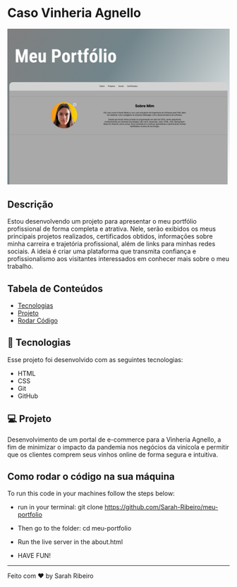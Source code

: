 # Caso Vinheria Agnello

<img src="./img/portfolio.jpg" />

## Descrição

Estou desenvolvendo um projeto para apresentar o meu portfólio profissional de forma completa e atrativa. Nele, serão exibidos os meus principais projetos realizados, certificados obtidos, informações sobre minha carreira e trajetória profissional, além de links para minhas redes sociais. A ideia é criar uma plataforma que transmita confiança e profissionalismo aos visitantes interessados em conhecer mais sobre o meu trabalho.

## Tabela de Conteúdos

- [Tecnologias](#tecnologias)
- [Projeto](#projeto)
- [Rodar Código](#como-rodar-o-código-na-sua-máquina)

## 🚀 Tecnologias

Esse projeto foi desenvolvido com as seguintes tecnologias:

- HTML
- CSS
- Git
- GitHub

## 💻 Projeto

Desenvolvimento de um portal de e-commerce para a Vinheria Agnello, a fim de minimizar o impacto da pandemia nos negócios da vinícola e permitir que os clientes comprem seus vinhos online de forma segura e intuitiva.

## Como rodar o código na sua máquina

To run this code in your machines follow the steps below:

- run in your terminal: git clone https://github.com/Sarah-Ribeiro/meu-portfolio

- Then go to the folder: cd meu-portfolio

- Run the live server in the about.html

- HAVE FUN!

---

Feito com ♥ by Sarah Ribeiro
